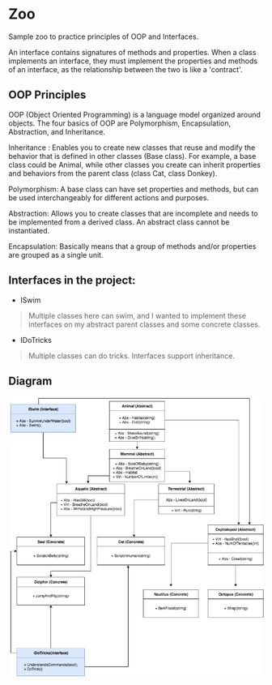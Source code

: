 # Zoo

Sample zoo to practice principles of OOP and Interfaces.

An interface contains signatures  of methods and properties. When a class implements an interface, they must implement the properties and methods of an interface, as the relationship between the two is like a 'contract'.

## OOP Principles

OOP (Object Oriented Programming) is a language model organized around objects. The four basics of OOP are Polymorphism, Encapsulation, Abstraction, and Inheritance.

Inheritance : Enables you to create new classes that reuse and modify the behavior that is defined in other classes (Base class). For example, a base class could be Animal, while other classes you create can inherit properties and behaviors from the parent class (class Cat, class Donkey).

Polymorphism: A base class can have set properties and methods, but can be used interchangeably for different actions and purposes.

Abstraction: Allows you to create classes that are incomplete and needs to be implemented from a derived class. An abstract class cannot be instantiated.

Encapsulation: Basically means that a group of methods and/or properties are grouped as a single unit.

## Interfaces in the project:

- ISwim
> Multiple classes here can swim, and I wanted to implement these interfaces on my abstract parent classes and some concrete classes.

- IDoTricks
> Multiple classes can do tricks. Interfaces support inheritance.

## Diagram

![diagram](assets/Zoo.png)